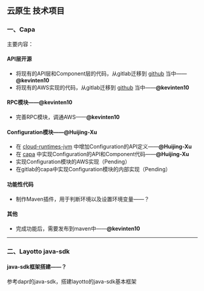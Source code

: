 ## 云原生 技术项目

### 一、Capa

主要内容：

#### API层开源

+ 将现有的API层和Component层的代码，从gitlab迁移到 [github](https://github.com/reactivegroup/capa) 当中——**@kevinten10**
+ 将现有的AWS实现的代码，从gitlab迁移到 [github](https://github.com/reactivegroup/capa) 当中——**@kevinten10**

#### RPC模块——@kevinten10

+ 完善RPC模块，调通AWS——**@kevinten10**

#### Configuration模块——**@Huijing-Xu**

+ 在 [cloud-runtimes-jvm](https://github.com/reactivegroup/cloud-runtimes-jvm) 中增加Configuration的API定义——**@Huijing-Xu**
+ 在 [capa](https://github.com/reactivegroup/capa) 中实现Configuration的API和Component代码——**@Huijing-Xu**
+ 实现Configuration模块的AWS实现（Pending）
+ 在gitlab的capa中实现Configuration模块的内部实现（Pending）

#### 功能性代码

+ 制作Maven插件，用于判断环境以及设置环境变量——？

#### 其他

+ 完成功能后，需要发布到maven中——**@kevinten10**

--- 

### 二、Layotto java-sdk

#### java-sdk框架搭建——？

参考dapr的java-sdk，搭建layotto的java-sdk基本框架
